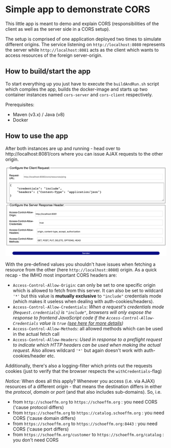 # Simple app to demonstrate CORS
This little app is meant to demo and explain CORS (responsibilities of the client as well as the server side in a CORS setup).

The setup is comprised of one application deployed two times to simulate different origins. The service listening on `http://localhost:8080` represents the server while `http://localhost:8081` acts as the client which wants to access resources of the foreign server-origin.

## How to build/start the app
To start everything up you just have to execute the `buildAndRun.sh` script which compiles the app, builds the docker-image and starts up two container instances named `cors-server` and `cors-client` respectively.

Prerequisites:
- Maven (v3.x) / Java (v8)
- Docker

## How to use the app

After both instances are up and running - head over to http://localhost:8081/cors where you can issue AJAX requests to the other origin.

![Client](./ui.png)

With the pre-defined values you shouldn't have issues when fetching a resource from the other (here `http://localhost:8080`) origin. As a quick recap - the IMHO most important CORS headers are:

- `Access-Control-Allow-Origin`: can only be set to one specific origin which is allowed to fetch from this server. It can also be set to wildcard `'*'` but this value is __mutually exclusive__ to `"include"` credentials mode (which makes it useless when dealing with auth-cookies/headers).
- `Access-Control-Allow-Credentials`: _When a request's credentials mode (`Request.credentials`) is `"include"`, browsers will only expose the response to frontend JavaScript code if the `Access-Control-Allow-Credentials` value is `true` ([see here for more details][credentials])_
- `Access-Control-Allow-Methods`: all allowed methods which can be used in the actual fetch call 
- `Access-Control-Allow-Headers`: _Used in response to a preflight request to indicate which HTTP headers can be used when making the actual request._ Also allows wildcard `'*'` but again doesn't work with auth-cookies/header etc. 

Additionally, there's also a logging-filter which prints out the requests cookies (just to verify that the browser respects the `withCredentials`-flag)  

_Notice:_ When does all this apply? Whenever you access (i.e. via AJAX) resources of a different _origin_ - that means the destination differs in either the _protocol_, _domain_ or _port_ (and that also includes sub-domains). So, i.e.

- from `http://schoeffm.org` to `https://schoeffm.org` : you need CORS ('cause protocol differs)
- from `https://schoeffm.org` to `https://catalog.schoeffm.org` : you need CORS ('cause domain differs)
- from `https://schoeffm.org` to `https://schoeffm.org:8443` : you need CORS ('cause port differs)
- from `https://schoeffm.org/customer` to `https://schoeffm.org/catalog` : you don't need CORS

[fetch]:https://developer.mozilla.org/en-US/docs/Web/API/Fetch_API/Using_Fetch
[XHR]:https://developer.mozilla.org/en-US/docs/Web/API/XMLHttpRequest
[cors]:https://developer.mozilla.org/en-US/docs/Glossary/CORS
[credentials]:https://developer.mozilla.org/en-US/docs/Web/HTTP/Headers/Access-Control-Allow-Credentials